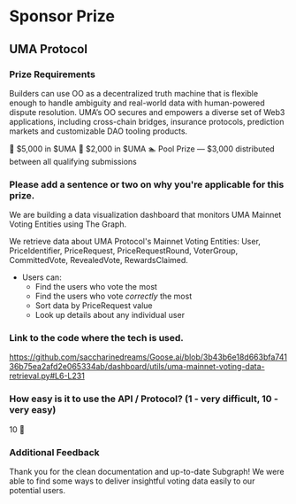 # Sponsor Prize

## UMA Protocol

### Prize Requirements

Builders can use OO as a decentralized truth machine that is flexible enough to handle ambiguity and real-world data with human-powered dispute resolution. UMA’s OO secures and empowers a diverse set of Web3 applications, including cross-chain bridges, insurance protocols, prediction markets and customizable DAO tooling products.

🥇 $5,000 in $UMA
🥈 $2,000 in $UMA
🏊 Pool Prize — $3,000 distributed between all qualifying submissions

### Please add a sentence or two on why you're applicable for this prize.

We are building a data visualization dashboard that monitors UMA Mainnet Voting Entities using The Graph.

We retrieve data about UMA Protocol's Mainnet Voting Entities: User, PriceIdentifier, PriceRequest, PriceRequestRound, VoterGroup, CommittedVote, RevealedVote, RewardsClaimed.

-  Users can:
   -  Find the users who vote the most
   -  Find the users who vote *correctly* the most
   -  Sort data by PriceRequest value
   -  Look up details about any individual user
   
### Link to the code where the tech is used.

https://github.com/saccharinedreams/Goose.ai/blob/3b43b6e18d663bfa74136b75ea2afd2e065334ab/dashboard/utils/uma-mainnet-voting-data-retrieval.py#L6-L231

### How easy is it to use the API / Protocol? (1 - very difficult, 10 - very easy)

10 🌟

### Additional Feedback

Thank you for the clean documentation and up-to-date Subgraph! We were able to find some ways to deliver insightful voting data easily to our potential users.

